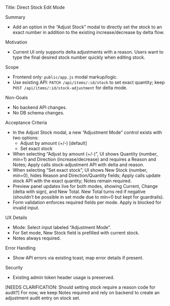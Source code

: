 Title: Direct Stock Edit Mode

Summary
- Add an option in the “Adjust Stock” modal to directly set the stock to an exact number in addition to the existing increase/decrease by delta flow.

Motivation
- Current UI only supports delta adjustments with a reason. Users want to type the final desired stock number quickly when editing stock.

Scope
- Frontend only: `public/app.js` modal markup/logic.
- Use existing API: `PATCH /api/items/:id/stock` to set exact quantity; keep `POST /api/items/:id/stock-adjustment` for delta mode.

Non-Goals
- No backend API changes.
- No DB schema changes.

Acceptance Criteria
- In the Adjust Stock modal, a new “Adjustment Mode” control exists with two options:
  - Adjust by amount (+/-) [default]
  - Set exact stock
- When selecting “Adjust by amount (+/-)”, UI shows Quantity (number, min=1) and Direction (increase/decrease) and requires a Reason and Notes; Apply calls stock-adjustment API with delta and reason.
- When selecting “Set exact stock”, UI shows New Stock (number, min=0), hides Reason and Direction/Quantity fields; Apply calls update stock API with the exact quantity; Notes remain required.
- Preview panel updates live for both modes, showing Current, Change (delta with sign), and New Total. New Total turns red if negative (shouldn’t be possible in set mode due to min=0 but kept for guardrails).
- Form validation enforces required fields per mode. Apply is blocked for invalid input.

UX Details
- Mode: Select input labeled “Adjustment Mode”.
- For Set mode, New Stock field is prefilled with current stock.
- Notes always required.

Error Handling
- Show API errors via existing toast; map error details if present.

Security
- Existing admin token header usage is preserved.

[NEEDS CLARIFICATION: Should setting stock require a reason code for audit?] For now, we keep Notes required and rely on backend to create an adjustment audit entry on stock set.

